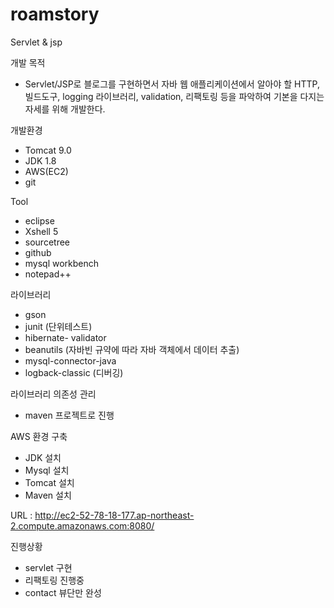 # roamstory
Servlet &amp; jsp 

개발 목적
-  Servlet/JSP로 블로그를 구현하면서 자바 웹 애플리케이션에서 알아야 할 HTTP,빌드도구, 
   logging 라이브러리, validation, 리팩토링 등을 파악하여 기본을 다지는 자세를 위해 개발한다.

개발환경
- Tomcat 9.0
- JDK 1.8
- AWS(EC2)
- git

Tool
 - eclipse
 - Xshell 5 
 - sourcetree
 - github
 - mysql workbench
 - notepad++
 
라이브러리
 - gson
 - junit (단위테스트)
 - hibernate- validator
 - beanutils (자바빈 규약에 따라 자바 객체에서 데이터 추출)
 - mysql-connector-java
 - logback-classic (디버깅)
 
라이브러리 의존성 관리
 - maven 프로젝트로 진행
 
AWS 환경 구축
- JDK 설치
- Mysql 설치
- Tomcat 설치
- Maven 설치
 
 
URL : http://ec2-52-78-18-177.ap-northeast-2.compute.amazonaws.com:8080/
 
진행상황
- servlet 구현
- 리팩토링 진행중
- contact 뷰단만 완성 
